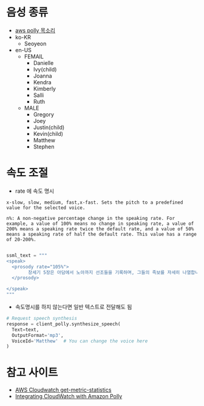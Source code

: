 # 음성 종류
- [aws polly 목소리](https://docs.aws.amazon.com/ko_kr/polly/latest/dg/voicelist.html)
- ko-KR
  - Seoyeon
- en-US
  - FEMAIL
    - Danielle
    - Ivy(child)
    - Joanna
    - Kendra
    - Kimberly
    - Salli
    - Ruth
  - MALE
    - Gregory
    - Joey
    - Justin(child)
    - Kevin(child)
    - Matthew
    - Stephen

# 속도 조절
- rate 에 속도 명시
```
x-slow, slow, medium, fast,x-fast. Sets the pitch to a predefined value for the selected voice.

n%: A non-negative percentage change in the speaking rate. For example, a value of 100% means no change in speaking rate, a value of 200% means a speaking rate twice the default rate, and a value of 50% means a speaking rate of half the default rate. This value has a range of 20-200%.
```

```python

ssml_text = """
<speak>
  <prosody rate="105%">
        창세기 5장은 아담에서 노아까지 선조들을 기록하며, 그들의 족보를 자세히 나열합니다. 이러한 기록은 인간의 초기 단계와 신성한 의도에 대한 이해를 제공합니다.
  </prosody>

</speak>
"""

```

- 속도명시를 하지 않는다면 일반 텍스트로 전달해도 됨
```python
# Request speech synthesis
response = client_polly.synthesize_speech(
  Text=text,
  OutputFormat='mp3',
  VoiceId='Matthew'  # You can change the voice here
)


```

# 참고 사이트
- [AWS Cloudwatch get-metric-statistics](https://docs.aws.amazon.com/cli/latest/reference/cloudwatch/get-metric-statistics.html)
- [Integrating CloudWatch with Amazon Polly](https://docs.aws.amazon.com/polly/latest/dg/cloud-watch.html)